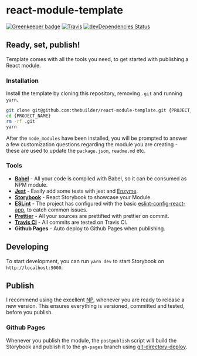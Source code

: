 # react-module-template

[![Greenkeeper badge](https://badges.greenkeeper.io/thebuilder/react-module-template.svg)](https://greenkeeper.io/)
[![Travis](https://travis-ci.org/thebuilder/react-module-template.svg?branch=master)](https://travis-ci.org/thebuilder/react-module-template)
[![devDependencies Status](https://david-dm.org/thebuilder/react-module-template/dev-status.svg)](https://david-dm.org/thebuilder/react-module-template?type=dev)

## Ready, set, publish!
Template comes with all the tools you need, to get started with publishing a React module.

### Installation
Install the template by cloning this repository, removing `.git` and running `yarn`.

```sh
git clone git@github.com:thebuilder/react-module-template.git {PROJECT_NAME}
cd {PROJECT_NAME}
rm -rf .git
yarn
```

After the `node_modules` have been installed, you will be prompted to answer a few customization questions regarding the module you are creating - these are used to update the `package.json`, `readme.md` etc.

### Tools
* **[Babel](https://babeljs.io/)** - All your code is compiled with Babel, so it can be consumed as NPM module.
* **[Jest](http://facebook.github.io/jest/)** - Easily add some tests with jest and [Enzyme](https://github.com/airbnb/enzyme/).
* **[Storybook](https://github.com/storybooks/storybook)** - React Storybook to showcase your Module.
* **[ESLint](http://eslint.org)** - The project has configured with the basic [eslint-config-react-app](https://github.com/facebookincubator/create-react-app/tree/master/packages/eslint-config-react-app), to catch common issues.
* **[Prettier](https://github.com/jlongster/prettier)** - All your sources are prettified with prettier on commit.
* **[Travis CI](https://travis-ci.org/)** - All commits are tested on Travis CI.
* **Github Pages** - Auto deploy to Github Pages when publishing.

## Developing
To start development, you can run `yarn dev` to start Storybook on `http://localhost:9000`.

## Publish
I recommend using the excellent [NP](https://github.com/sindresorhus/np), whenever you are ready to release a new version. This ensures everything is versioned, committed and tested, before you publish.

### Github Pages
Whenever you publish the module, the `postpublish` script will build the Storybook and publish it to the `gh-pages` branch using [git-directory-deploy](https://github.com/lukekarrys/git-directory-deploy).
